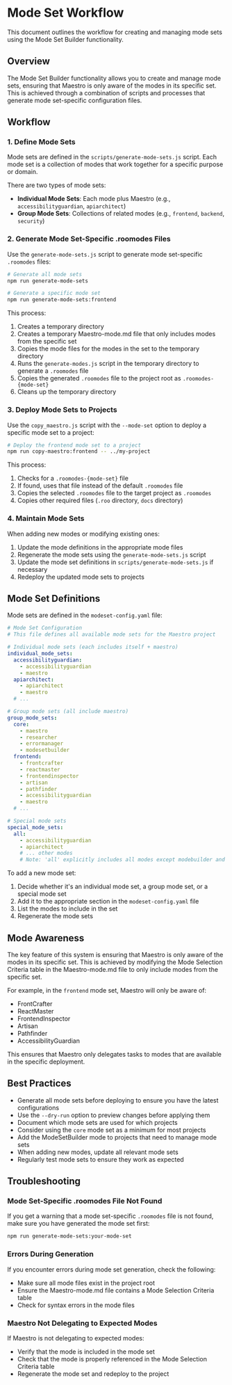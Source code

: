 # Mode Set Workflow

This document outlines the workflow for creating and managing mode sets using the Mode Set Builder functionality.

## Overview

The Mode Set Builder functionality allows you to create and manage mode sets, ensuring that Maestro is only aware of the modes in its specific set. This is achieved through a combination of scripts and processes that generate mode set-specific configuration files.

## Workflow

### 1. Define Mode Sets

Mode sets are defined in the `scripts/generate-mode-sets.js` script. Each mode set is a collection of modes that work together for a specific purpose or domain.

There are two types of mode sets:
- **Individual Mode Sets**: Each mode plus Maestro (e.g., `accessibilityguardian`, `apiarchitect`)
- **Group Mode Sets**: Collections of related modes (e.g., `frontend`, `backend`, `security`)

### 2. Generate Mode Set-Specific .roomodes Files

Use the `generate-mode-sets.js` script to generate mode set-specific `.roomodes` files:

```bash
# Generate all mode sets
npm run generate-mode-sets

# Generate a specific mode set
npm run generate-mode-sets:frontend
```

This process:
1. Creates a temporary directory
2. Creates a temporary Maestro-mode.md file that only includes modes from the specific set
3. Copies the mode files for the modes in the set to the temporary directory
4. Runs the `generate-modes.js` script in the temporary directory to generate a `.roomodes` file
5. Copies the generated `.roomodes` file to the project root as `.roomodes-{mode-set}`
6. Cleans up the temporary directory

### 3. Deploy Mode Sets to Projects

Use the `copy_maestro.js` script with the `--mode-set` option to deploy a specific mode set to a project:

```bash
# Deploy the frontend mode set to a project
npm run copy-maestro:frontend -- ../my-project
```

This process:
1. Checks for a `.roomodes-{mode-set}` file
2. If found, uses that file instead of the default `.roomodes` file
3. Copies the selected `.roomodes` file to the target project as `.roomodes`
4. Copies other required files (`.roo` directory, `docs` directory)

### 4. Maintain Mode Sets

When adding new modes or modifying existing ones:

1. Update the mode definitions in the appropriate mode files
2. Regenerate the mode sets using the `generate-mode-sets.js` script
3. Update the mode set definitions in `scripts/generate-mode-sets.js` if necessary
4. Redeploy the updated mode sets to projects

## Mode Set Definitions

Mode sets are defined in the `modeset-config.yaml` file:

```yaml
# Mode Set Configuration
# This file defines all available mode sets for the Maestro project

# Individual mode sets (each includes itself + maestro)
individual_mode_sets:
  accessibilityguardian:
    - accessibilityguardian
    - maestro
  apiarchitect:
    - apiarchitect
    - maestro
  # ...

# Group mode sets (all include maestro)
group_mode_sets:
  core:
    - maestro
    - researcher
    - errormanager
    - modesetbuilder
  frontend:
    - frontcrafter
    - reactmaster
    - frontendinspector
    - artisan
    - pathfinder
    - accessibilityguardian
    - maestro
  # ...

# Special mode sets
special_mode_sets:
  all:
    - accessibilityguardian
    - apiarchitect
    # ... other modes
    # Note: 'all' explicitly includes all modes except modebuilder and modesetbuilder
```

To add a new mode set:
1. Decide whether it's an individual mode set, a group mode set, or a special mode set
2. Add it to the appropriate section in the `modeset-config.yaml` file
3. List the modes to include in the set
4. Regenerate the mode sets

## Mode Awareness

The key feature of this system is ensuring that Maestro is only aware of the modes in its specific set. This is achieved by modifying the Mode Selection Criteria table in the Maestro-mode.md file to only include modes from the specific set.

For example, in the `frontend` mode set, Maestro will only be aware of:
- FrontCrafter
- ReactMaster
- FrontendInspector
- Artisan
- Pathfinder
- AccessibilityGuardian

This ensures that Maestro only delegates tasks to modes that are available in the specific deployment.

## Best Practices

- Generate all mode sets before deploying to ensure you have the latest configurations
- Use the `--dry-run` option to preview changes before applying them
- Document which mode sets are used for which projects
- Consider using the `core` mode set as a minimum for most projects
- Add the ModeSetBuilder mode to projects that need to manage mode sets
- When adding new modes, update all relevant mode sets
- Regularly test mode sets to ensure they work as expected

## Troubleshooting

### Mode Set-Specific .roomodes File Not Found

If you get a warning that a mode set-specific `.roomodes` file is not found, make sure you have generated the mode set first:

```bash
npm run generate-mode-sets:your-mode-set
```

### Errors During Generation

If you encounter errors during mode set generation, check the following:
- Make sure all mode files exist in the project root
- Ensure the Maestro-mode.md file contains a Mode Selection Criteria table
- Check for syntax errors in the mode files

### Maestro Not Delegating to Expected Modes

If Maestro is not delegating to expected modes:
- Verify that the mode is included in the mode set
- Check that the mode is properly referenced in the Mode Selection Criteria table
- Regenerate the mode set and redeploy to the project